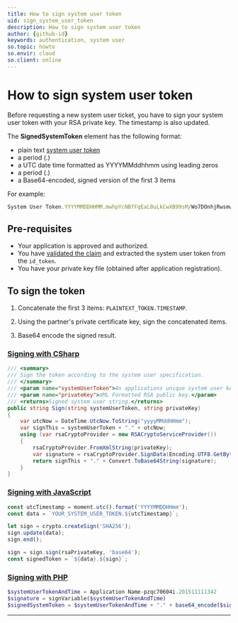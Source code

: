 ```yaml
---
title: How to sign system user token
uid: sign_system_user_token
description: How to sign system user token
author: {github-id}
keywords: authentication, system user
so.topic: howto
so.envir: cloud
so.client: online
---
```


<!-- markdownlint-disable-file MD051 -->
# How to sign system user token

Before requesting a new system user ticket, you have to sign your system user token with your RSA private key. The timestamp is also updated.

The **SignedSystemToken** element has the following format:

* plain text [system user token][1]
* a period (.)
* a UTC date time formatted as YYYYMMddhhmm using leading zeros
* a period (.)
* a Base64-encoded, signed version of the first 3 items

For example:

```javascript
System User Token.YYYYMMDDHHMM.mwhpYcNBfFqEaL0uLkCwXB99sM/Wo7DOnhjRwsmwNAd2EmBM1z+Co=
```

## Pre-requisites

* Your application is approved and authorized.
* You have [validated the claim][2] and extracted the system user token from the `id_token`.
* You have your private key file (obtained after application registration).

## To sign the token

1. Concatenate the first 3 items: `PLAINTEXT_TOKEN.TIMESTAMP`.

2. Using the partner's private certificate key, sign the concatenated items.

3. Base64 encode the signed result.

### [Signing with CSharp](#tab/sign-cs)

```csharp
/// <summary>
/// Sign the token according to the system user specification.                  
/// </summary>
/// <param name="systemUserToken">An applications unique system user key for a tenant.</param>
/// <param name="privateKey">XML Formatted RSA public key.</param>
/// <returns>Signed system user string.</returns>
public string Sign(string systemUserToken, string privateKey)
{
    var utcNow = DateTime.UtcNow.ToString("yyyyMMddHHmm");
    var signThis = systemUserToken + "." + utcNow;
    using (var rsaCryptoProvider = new RSACryptoServiceProvider())
    {
        rsaCryptoProvider.FromXmlString(privateKey);
        var signature = rsaCryptoProvider.SignData(Encoding.UTF8.GetBytes(signThis), "SHA256");
        return signThis + "." + Convert.ToBase64String(signature);
    }
}
```

### [Signing with JavaScript](#tab/sign-js)

```javascript
const utcTimestamp = moment.utc().format('YYYYMMDDHHmm');
const data = `YOUR_SYSTEM_USER_TOKEN.${utcTimestamp}`;

let sign = crypto.createSign('SHA256');
sign.update(data);
sign.end();

sign = sign.sign(rsaPrivateKey, 'base64');
const signedToken = `${data}.${sign}`;
```

### [Signing with PHP](#tab/sign-php)

```php
$systemUserTokenAndTime = Application Name-pzqc70604i.201511111342
$signature = signVariable($systemUserTokenAndTime)
$signedSystemToken = $systemUserTokenAndTime + "." + base64_encode($signature)
```

***

<!-- Referenced links -->
[1]: index.md
[2]: ../validate-security-tokens.md
